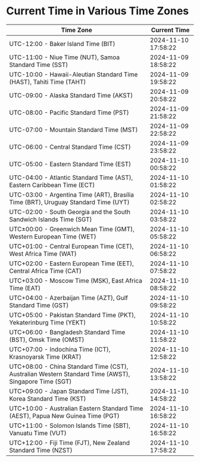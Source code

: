 # Current Time in Various Time Zones

| Time Zone | Current Time |
|-----------|--------------|
| UTC-12:00 - Baker Island Time (BIT) | 2024-11-10 17:58:22 |
| UTC-11:00 - Niue Time (NUT), Samoa Standard Time (SST) | 2024-11-09 18:58:22 |
| UTC-10:00 - Hawaii-Aleutian Standard Time (HAST), Tahiti Time (TAHT) | 2024-11-09 19:58:22 |
| UTC-09:00 - Alaska Standard Time (AKST) | 2024-11-09 20:58:22 |
| UTC-08:00 - Pacific Standard Time (PST) | 2024-11-09 21:58:22 |
| UTC-07:00 - Mountain Standard Time (MST) | 2024-11-09 22:58:22 |
| UTC-06:00 - Central Standard Time (CST) | 2024-11-09 23:58:22 |
| UTC-05:00 - Eastern Standard Time (EST) | 2024-11-10 00:58:22 |
| UTC-04:00 - Atlantic Standard Time (AST), Eastern Caribbean Time (ECT) | 2024-11-10 01:58:22 |
| UTC-03:00 - Argentina Time (ART), Brasília Time (BRT), Uruguay Standard Time (UYT) | 2024-11-10 02:58:22 |
| UTC-02:00 - South Georgia and the South Sandwich Islands Time (SGT) | 2024-11-10 03:58:22 |
| UTC±00:00 - Greenwich Mean Time (GMT), Western European Time (WET) | 2024-11-10 05:58:22 |
| UTC+01:00 - Central European Time (CET), West Africa Time (WAT) | 2024-11-10 06:58:22 |
| UTC+02:00 - Eastern European Time (EET), Central Africa Time (CAT) | 2024-11-10 07:58:22 |
| UTC+03:00 - Moscow Time (MSK), East Africa Time (EAT) | 2024-11-10 08:58:22 |
| UTC+04:00 - Azerbaijan Time (AZT), Gulf Standard Time (GST) | 2024-11-10 09:58:22 |
| UTC+05:00 - Pakistan Standard Time (PKT), Yekaterinburg Time (YEKT) | 2024-11-10 10:58:22 |
| UTC+06:00 - Bangladesh Standard Time (BST), Omsk Time (OMST) | 2024-11-10 11:58:22 |
| UTC+07:00 - Indochina Time (ICT), Krasnoyarsk Time (KRAT) | 2024-11-10 12:58:22 |
| UTC+08:00 - China Standard Time (CST), Australian Western Standard Time (AWST), Singapore Time (SGT) | 2024-11-10 13:58:22 |
| UTC+09:00 - Japan Standard Time (JST), Korea Standard Time (KST) | 2024-11-10 14:58:22 |
| UTC+10:00 - Australian Eastern Standard Time (AEST), Papua New Guinea Time (PGT) | 2024-11-10 16:58:22 |
| UTC+11:00 - Solomon Islands Time (SBT), Vanuatu Time (VUT) | 2024-11-10 16:58:22 |
| UTC+12:00 - Fiji Time (FJT), New Zealand Standard Time (NZST) | 2024-11-10 17:58:22 |
